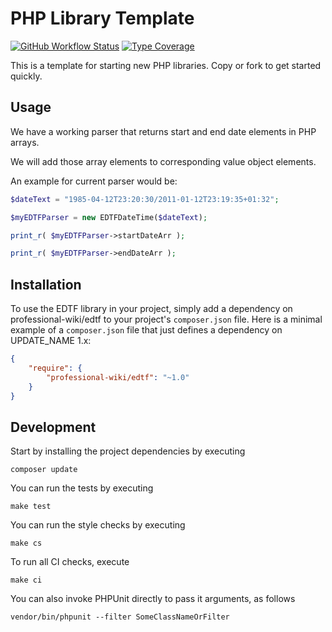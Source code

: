 # PHP Library Template

[![GitHub Workflow Status](https://img.shields.io/github/workflow/status/ProfessionalWiki/EDTF/CI)](https://github.com/ProfessionalWiki/EDTF/actions?query=workflow%3ACI)
[![Type Coverage](https://shepherd.dev/github/ProfessionalWiki/EDTF/coverage.svg)](https://shepherd.dev/github/ProfessionalWiki/EDTF)

This is a template for starting new PHP libraries. Copy or fork to get started quickly.

## Usage

We have a working parser that returns start and end date elements in PHP arrays.

We will add those array elements to corresponding value object elements.

An example for current parser would be:

```php
$dateText = "1985-04-12T23:20:30/2011-01-12T23:19:35+01:32";

$myEDTFParser = new EDTFDateTime($dateText);

print_r( $myEDTFParser->startDateArr );

print_r( $myEDTFParser->endDateArr );
```

## Installation

To use the EDTF library in your project, simply add a dependency on professional-wiki/edtf
to your project's `composer.json` file. Here is a minimal example of a `composer.json`
file that just defines a dependency on UPDATE_NAME 1.x:

```json
{
    "require": {
        "professional-wiki/edtf": "~1.0"
    }
}
```

## Development

Start by installing the project dependencies by executing

    composer update

You can run the tests by executing

    make test
    
You can run the style checks by executing

    make cs
    
To run all CI checks, execute

    make ci
    
You can also invoke PHPUnit directly to pass it arguments, as follows

    vendor/bin/phpunit --filter SomeClassNameOrFilter
